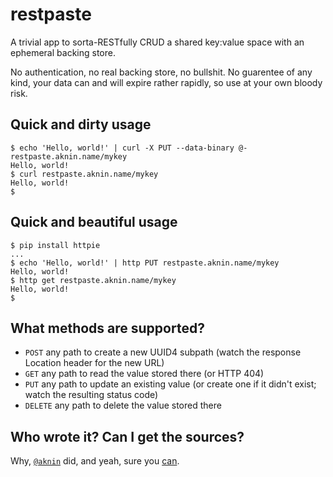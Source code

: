 # restpaste

A trivial app to sorta-RESTfully CRUD a shared key:value space with an ephemeral backing store.

No authentication, no real backing store, no bullshit. No guarentee of any kind, your data can and will expire rather rapidly, so use at your own bloody risk.

## Quick and dirty usage

    $ echo 'Hello, world!' | curl -X PUT --data-binary @- restpaste.aknin.name/mykey
    Hello, world!
    $ curl restpaste.aknin.name/mykey
    Hello, world!
    $ 

## Quick and beautiful usage

    $ pip install httpie
    ...
    $ echo 'Hello, world!' | http PUT restpaste.aknin.name/mykey
    Hello, world!
    $ http get restpaste.aknin.name/mykey
    Hello, world!
    $ 

## What methods are supported?
* `POST` any path to create a new UUID4 subpath (watch the response Location header for the new URL)
* `GET` any path to read the value stored there (or HTTP 404)
* `PUT` any path to update an existing value (or create one if it didn't exist; watch the resulting status code)
* `DELETE` any path to delete the value stored there

## Who wrote it? Can I get the sources?
Why, [`@aknin`](http://twitter.com/#!/aknin) did, and yeah, sure you [can](https://github.com/yaniv-aknin/restpaste).
